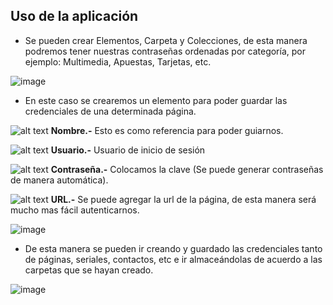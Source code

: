## Uso de la aplicación ##

* Se pueden crear Elementos, Carpeta y Colecciones, de esta manera podremos tener nuestras contraseñas ordenadas por categoría, por ejemplo: Multimedia, Apuestas, Tarjetas, etc.

![image](https://rms-api-alpha.dsroma.info/v1/q/T48-vn.goal-image)

* En este caso se crearemos un elemento para poder guardar las credenciales de una determinada página.

![alt text](image-4.png) **Nombre.-** Esto es como referencia para poder guiarnos.

![alt text](image-3.png) **Usuario.-** Usuario de inicio de sesión

![alt text](image-5.png) **Contraseña.-** Colocamos la clave (Se puede generar contraseñas de manera automática).

![alt text](image-6.png) **URL.-** Se puede agregar la url de la página, de esta manera será mucho mas fácil autenticarnos.

![image](https://rms-api-alpha.dsroma.info/v1/q/dUp-cQ.goal-image)

* De esta manera se pueden ir creando y guardado las credenciales tanto de páginas, seriales, contactos, etc e ir almaceándolas de acuerdo a las carpetas que se hayan creado.

![image](https://rms-api-alpha.dsroma.info/v1/q/iBi-8m.goal-image)
